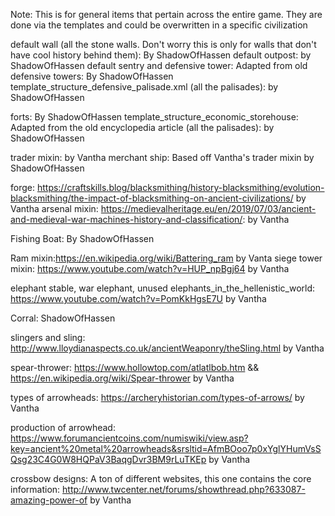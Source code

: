 Note: This is for general items that pertain across the entire game. They are done via the templates and could be overwritten in a specific civilization

default wall (all the stone walls. Don't worry this is only for walls that don't have cool history behind them): By ShadowOfHassen
default outpost: by ShadowOfHassen
default sentry and defensive tower: Adapted from old defensive towers: By ShadowOfHassen
template_structure_defensive_palisade.xml (all the palisades): by ShadowOfHassen

forts: By ShadowOfHassen
template_structure_economic_storehouse: Adapted from the old encyclopedia article (all the palisades): by ShadowOfHassen

trader mixin: by Vantha
merchant ship: Based off Vantha's trader mixin by ShadowOfHassen

forge: https://craftskills.blog/blacksmithing/history-blacksmithing/evolution-blacksmithing/the-impact-of-blacksmithing-on-ancient-civilizations/ by Vantha
arsenal mixin: https://medievalheritage.eu/en/2019/07/03/ancient-and-medieval-war-machines-history-and-classification/: by Vantha

Fishing Boat: By ShadowOfHassen

Ram mixin:https://en.wikipedia.org/wiki/Battering_ram by Vanta
siege tower mixin: https://www.youtube.com/watch?v=HUP_npBgj64 by Vantha

elephant stable, war elephant, unused elephants_in_the_hellenistic_world: https://www.youtube.com/watch?v=PomKkHgsE7U by Vantha

Corral: ShadowOfHassen

slingers and sling: http://www.lloydianaspects.co.uk/ancientWeaponry/theSling.html
by Vantha

spear-thrower: https://www.hollowtop.com/atlatlbob.htm && https://en.wikipedia.org/wiki/Spear-thrower by Vantha

types of arrowheads: https://archeryhistorian.com/types-of-arrows/ by Vantha

production of arrowhead: https://www.forumancientcoins.com/numiswiki/view.asp?key=ancient%20metal%20arrowheads&srsltid=AfmBOoo7p0xYglYHumVsSQsg23C4G0W8HQPaV3BaqgDvr3BM9rLuTKEp by Vantha

crossbow designs: A ton of different websites, this one contains the core information: http://www.twcenter.net/forums/showthread.php?633087-amazing-power-of by Vantha
